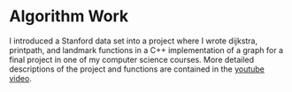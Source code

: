 # Algorithm Work
I introduced a Stanford data set into a project where I wrote dijkstra, printpath, and landmark functions in a C++ implementation of a graph for a final project in one of my computer science courses.
More detailed descriptions of the project and functions are contained in the [youtube video](https://www.youtube.com/watch?v=ZuUFBdm4RP0&feature=youtu.be).
